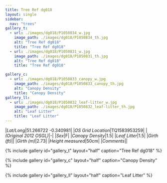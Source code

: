 ```yaml
---
title: Tree Ref dg018
layout: single
sidebar:
  nav: "trees"
gallery_t: 
  - url: ./images/dg018/P1050834_w.jpg
    image_path: ./images/dg018/P1050834_th.jpg
    alt: "Tree Ref dg018"
    title: "Tree Ref dg018"
  - url: ./images/dg018/P1050831_w.jpg
    image_path: ./images/dg018/P1050831_th.jpg
    alt: "Tree Ref dg018"
    title: "Tree Ref dg018"

gallery_c:
  - url: ./images/dg018/P1050833_canopy_w.jpg
    image_path: ./images/dg018/P1050833_canopy_th.jpg
    alt: "Canopy Density"
    title: "Canopy Density"
gallery_ll:
  - url: ./images/dg018/P1050832_leaf-litter_w.jpg
    image_path: ./images/dg018/P1050832_leaf-litter_th.jpg
    alt: "Leaf Litter"
    title: "Leaf Litter"
---
```


|*Lat/Long*|51.266722 -0.340981|
|*OS Grid Location*|TQ1583953259|
|*(Original 2012 OSGL)*|-|
|*Sex*|F|
|*Canopy Density*|1.5|
|*Leaf Litter*|1.5|
|*Girth (ft)*||
|*Girth (m)*|2.73|
|*Height measured*|50cm|
|*Comments*||

{% include gallery id="gallery_t" layout="half" caption="Tree Ref dg018" %}

{% include gallery id="gallery_c" layout="half" caption="Canopy Density" %}

{% include gallery id="gallery_ll" layout="half" caption="Leaf Litter" %}

